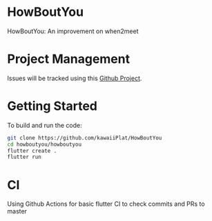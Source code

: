 # HowBoutYou
HowBoutYou: An improvement on when2meet

# Project Management
Issues will be tracked using this [Github Project](https://github.com/kawaiiPlat/HowBoutYou/projects/1).

# Getting Started
To build and run the code:


```bash
git clone https://github.com/kawaiiPlat/HowBoutYou
cd howboutyou/howboutyou
flutter create .
flutter run
```


# CI
Using Github Actions for basic flutter CI to check commits and PRs to master
